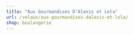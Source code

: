 ```yaml
---
title: "Aux Gourmandises D’Alexis et Lola"
url: /velaux/aux-gourmandises-dalexis-et-lola/
shop: boulangerie
---
```

